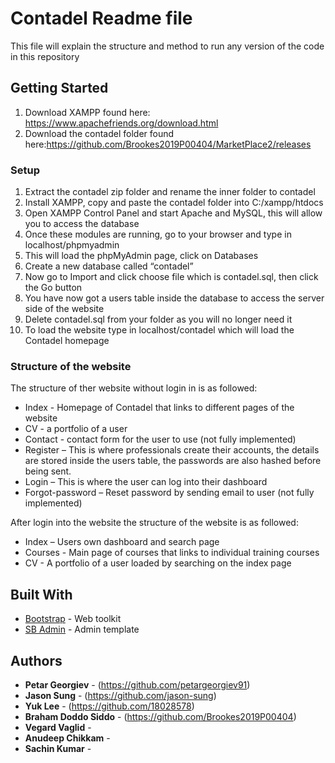 # Contadel Readme file

This file will explain the structure and method to run any version of the code in this repository 

## Getting Started

1.	Download XAMPP found here: https://www.apachefriends.org/download.html 
2.	Download the contadel folder found here:https://github.com/Brookes2019P00404/MarketPlace2/releases

### Setup

1.	Extract the contadel zip folder and rename the inner folder to contadel
2.  Install XAMPP, copy and paste the contadel folder into C:/xampp/htdocs
2.	Open XAMPP Control Panel and start Apache and MySQL, this will allow you to access the database
3.	Once these modules are running, go to your browser and type in localhost/phpmyadmin
4.	This will load the phpMyAdmin page, click on Databases
5.	Create a new database called “contadel” 
6.	Now go to Import and click choose file which is contadel.sql, then click the Go button
7.	You have now got a users table inside the database to access the server side of the website
8.	Delete contadel.sql from your folder as you will no longer need it
9.	To load the website type in localhost/contadel which will load the Contadel homepage

### Structure of the website
The structure of ther website without login in is as followed:
*	Index - Homepage of Contadel that links to different pages of the website
*	CV - a portfolio of a user
*	Contact - contact form for the user to use (not fully implemented)
*	Register – This is where professionals create their accounts, the details are stored inside the users table, the passwords are also hashed before being sent.
*	Login – This is where the user can log into their dashboard
*	Forgot-password – Reset password by sending email to user (not fully implemented)

After login into the website the structure of the website is as followed:
*	Index – Users own dashboard and search page
*	Courses - Main page of courses that links to individual training courses
*	CV - A portfolio of a user loaded by searching on the index page

## Built With

* [Bootstrap](https://getbootstrap.com/) - Web toolkit
* [SB Admin](https://startbootstrap.com/templates/sb-admin/) - Admin template

## Authors

* **Petar Georgiev** - (https://github.com/petargeorgiev91)
* **Jason Sung** - (https://github.com/jason-sung)
* **Yuk Lee** - (https://github.com/18028578)
* **Braham Doddo Siddo** - (https://github.com/Brookes2019P00404)
* **Vegard Vaglid** - 
* **Anudeep Chikkam** - 
* **Sachin Kumar** - 

